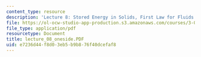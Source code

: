 ```yaml
---
content_type: resource
description: 'Lecture 8: Stored Energy in Solids, First Law for Fluids'
file: https://ol-ocw-studio-app-production.s3.amazonaws.com/courses/3-00-thermodynamics-of-materials-fall-2002/e7236d44f8d03eb5b9b876f40dcefaf8_lecture_08_oneside.PDF
file_type: application/pdf
resourcetype: Document
title: lecture_08_oneside.PDF
uid: e7236d44-f8d0-3eb5-b9b8-76f40dcefaf8
---
```

